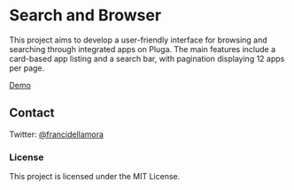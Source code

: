 # Search and Browser

This project aims to develop a user-friendly interface for browsing and searching through integrated apps on Pluga. The main features include a card-based app listing and a search bar, with pagination displaying 12 apps per page.

[Demo](https://search-and-browse.vercel.app/)



## Contact

Twitter: [@francidellamora](https://twitter.com/francidellamora) 

### License
This project is licensed under the MIT License.
